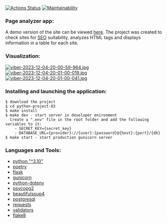 [![Actions Status](https://github.com/Tarilia/python-project-83/actions/workflows/hexlet-check.yml/badge.svg)](https://github.com/Tarilia/python-project-83/actions)
[![Maintainability](https://api.codeclimate.com/v1/badges/4e6d0665b9c3bf7f4540/maintainability)](https://codeclimate.com/github/Tarilia/python-project-83/maintainability)

### Page analyzer app:
A demo version of the site can be viewed [here](https://page-analyzer-pv9i.onrender.com).
The project was created to check sites for [SEO](https://ru.wikipedia.org/wiki/%D0%9F%D0%BE%D0%B8%D1%81%D0%BA%D0%BE%D0%B2%D0%B0%D1%8F_%D0%BE%D0%BF%D1%82%D0%B8%D0%BC%D0%B8%D0%B7%D0%B0%D1%86%D0%B8%D1%8F)
suitability, analyzes HTML tags and displays information in a table for each site.

### Visualization:
[![viber-2023-12-04-20-00-59-964.jpg](https://i.postimg.cc/HnN5qW0K/viber-2023-12-04-20-00-59-964.jpg)](https://postimg.cc/D4q8sTMd)
[![viber-2023-12-04-20-01-00-019.jpg](https://i.postimg.cc/jdWyzNtr/viber-2023-12-04-20-01-00-019.jpg)](https://postimg.cc/hfBJnXXC)
[![viber-2023-12-04-20-01-00-041.jpg](https://i.postimg.cc/jq3zwvVX/viber-2023-12-04-20-01-00-041.jpg)](https://postimg.cc/4ntKj6x7)

### Installing and launching the application:
```
$ download the project
$ cd python-project-83  
$ make install
$ make dev - start server in developer enironment
  Create a ".env" file in the root folder and add the following variables to it: 
    - SECRET_KEY={secret_key}  
    - DATABASE_URL={provider}://{user}:{password}@{host}:{port}/{db}  
$ make start - start production gunicorn server
```
### Languages and Tools:
 - [python "^3.10"](https://www.python.org/)
 - [poetry](https://python-poetry.org/)
 - [flask](https://flask.palletsprojects.com/en/3.0.x/)
 - [gunicorn](https://docs.gunicorn.org/en/stable/)
 - [python-dotenv](https://github.com/theskumar/python-dotenv)
 - [psycopg2](https://www.psycopg.org/)
 - [beautifulsoup4](https://www.crummy.com/software/BeautifulSoup/bs4/doc/)
 - [postgresql](https://www.postgresql.org/)
 - [requests](https://requests.readthedocs.io/en/latest/)
 - [validators](https://python-validators.github.io/validators/)
 - [flake8](https://flake8.pycqa.org/)

